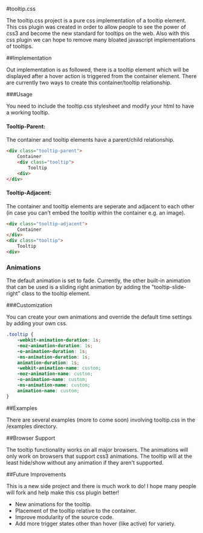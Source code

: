 #tooltip.css

The tooltip.css project is a pure css implementation of a tooltip element. This css plugin was created in order to allow people to see the power of css3 and become the new standard for tooltips on the web. Also with this css plugin we can hope to remove many bloated javascript implementations of tooltips.

##Implementation

Out implementation is as followed, there is a tooltip element which will be displayed after a hover action is triggered from the container element. There are currently two ways to create this container/tooltip relationship.

###Usage

You need to include the tooltip.css stylesheet and modify your html to have a working tooltip.

#### Tooltip-Parent:

The container and tooltip elements have a parent/child relationship.

```html
<div class="tooltip-parent">
	Container
	<div class="tooltip">
		Tooltip
	<div>
</div>
```

#### Tooltip-Adjacent:

The container and tooltip elements are seperate and adjacent to each other (in case you can't embed the tooltip within the container e.g. an image).

```html
<div class="tooltip-adjacent">
	Container
</div>
<div class="tooltip">
	Tooltip
<div>
```

### Animations

The default animation is set to fade. Currently, the other built-in animation that can be used is a sliding right animation by adding the "tooltip-slide-right" class to the tooltip element.

###Customization

You can create your own animations and override the default time settings by adding your own css.

```css
.tooltip {
	-webkit-animation-duration: 1s;
	-moz-animation-duration: 1s;
	-o-animation-duration: 1s;
	-ms-animation-duration: 1s;
	animation-duration: 1s;
	-webkit-animation-name: custom;
	-moz-animation-name: custom;
	-o-animation-name: custom;
	-ms-animation-name: custom;
	animation-name: custom;
}
```

##Examples

There are several examples (more to come soon) involving tooltip.css in the /examples directory.

##Browser Support

The tooltip functionality works on all major browsers. The animations will only work on browsers that support css3 animations. The tooltip will at the least hide/show without any animation if they aren't supported.

##Future Improvements

This is a new side project and there is much work to do! I hope many people will fork and help make this css plugin better!

* New animations for the tooltip.
* Placement of the tooltip relative to the container.
* Improve modularity of the source code.
* Add more trigger states other than hover (like active) for variety.
